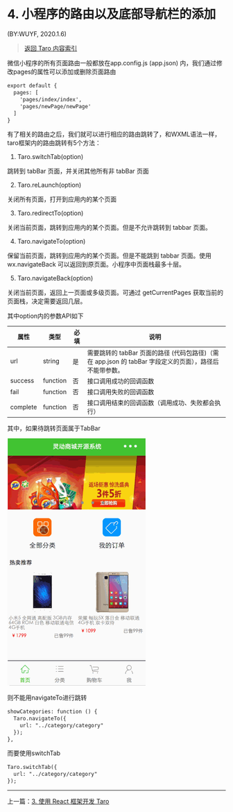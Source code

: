 # 4. 小程序的路由以及底部导航栏的添加

(BY:WUYF, 2020.1.6)

> [返回 Taro 内容索引](./index.md)

微信小程序的所有页面路由一般都放在app.config.js (app.json) 内，我们通过修改pages的属性可以添加或删除页面路由

```
export default {
  pages: [
    'pages/index/index',
    'pages/newPage/newPage'
  ]
}
```

有了相关的路由之后，我们就可以进行相应的路由跳转了，和WXML语法一样，taro框架内的路由跳转有5个方法：
1. Taro.switchTab(option)

跳转到 tabBar 页面，并关闭其他所有非 tabBar 页面

2. Taro.reLaunch(option)

关闭所有页面，打开到应用内的某个页面

3. Taro.redirectTo(option)

关闭当前页面，跳转到应用内的某个页面。但是不允许跳转到 tabbar 页面。

4. Taro.navigateTo(option)

保留当前页面，跳转到应用内的某个页面。但是不能跳到 tabbar 页面。使用 wx.navigateBack 可以返回到原页面。小程序中页面栈最多十层。

5. Taro.navigateBack(option)

关闭当前页面，返回上一页面或多级页面。可通过 getCurrentPages 获取当前的页面栈，决定需要返回几层。


其中option内的参数API如下

属性 | 类型 |	必填 |	说明
-- | -- | -- | --
url | string	|	是 |	需要跳转的 tabBar 页面的路径 (代码包路径)（需在 app.json 的 tabBar 字段定义的页面），路径后不能带参数。
success |	function	|	否 |	接口调用成功的回调函数
fail |	function	|	否 |	接口调用失败的回调函数
complete |	function	|	否 |	接口调用结束的回调函数（调用成功、失败都会执行）

其中，如果待跳转页面属于TabBar

![image](./TabBar.gif)

则不能用navigateTo进行跳转
```
showCategories: function () {
  Taro.navigateTo({
    url: "../category/category"
  });
},
```
而要使用switchTab
```
Taro.switchTab({
  url: "../category/category"
});
```



---

上一篇：[3. 使用 React 框架开发 Taro](taro3.md)